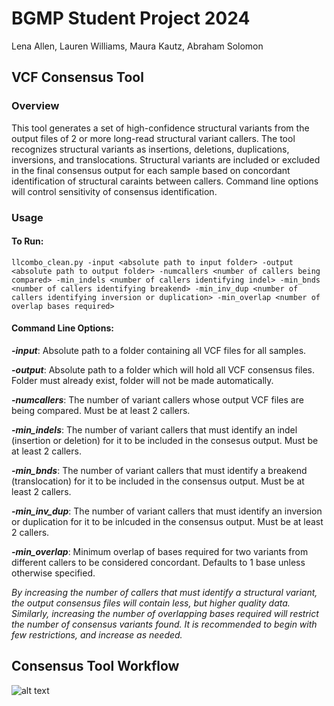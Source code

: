 # BGMP Student Project 2024

Lena Allen, Lauren Williams, Maura Kautz, Abraham Solomon

## VCF Consensus Tool

### Overview

This tool generates a set of high-confidence structural variants from the output files of 2 or more long-read structural variant callers. The tool recognizes structural variants as insertions, deletions, duplications, inversions, and translocations. Structural variants are included or excluded in the final consensus output for each sample based on concordant identification of structural caraints between callers. Command line options will control sensitivity of consensus identification.

### Usage

#### To Run:

```llcombo_clean.py -input <absolute path to input folder> -output <absolute path to output folder> -numcallers <number of callers being compared> -min_indels <number of callers identifying indel> -min_bnds <number of callers identifying breakend> -min_inv_dup <number of callers identifying inversion or duplication> -min_overlap <number of overlap bases required>```

#### Command Line Options:

***-input***: Absolute path to a folder containing all VCF files for all samples.

***-output***: Absolute path to a folder which will hold all VCF consensus files. Folder must already exist, folder will not be made automatically.

***-numcallers***: The number of variant callers whose output VCF files are being compared. Must be at least 2 callers.

***-min_indels***: The number of variant callers that must identify an indel (insertion or deletion) for it to be included in the consesus output. Must be at least 2 callers.

***-min_bnds***: The number of variant callers that must identify a breakend (translocation) for it to be included in the consensus output. Must be at least 2 callers.

***-min_inv_dup***: The number of variant callers that must identify an inversion or duplication for it to be inlcuded in the consensus output. Must be at least 2 callers.

***-min_overlap***: Minimum overlap of bases required for two variants from different callers to be considered concordant. Defaults to 1 base unless otherwise specified.

*By increasing the number of callers that must identify a structural variant, the output consensus files will contain less, but higher quality data. Similarly, increasing the number of overlapping bases required will restrict the number of consensus variants found. It is recommended to begin with few restrictions, and increase as needed.*

## Consensus Tool Workflow

![alt text](LLCOMBO_WORKFLOW.png)
